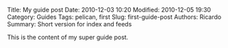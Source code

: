 Title: My guide post
Date: 2010-12-03 10:20
Modified: 2010-12-05 19:30
Category: Guides
Tags: pelican, first
Slug: first-guide-post
Authors: Ricardo
Summary: Short version for index and feeds

This is the content of my super guide post.
